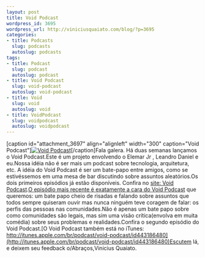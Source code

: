 ```yaml
--- 
layout: post
title: Void Podcast
wordpress_id: 3695
wordpress_url: http://viniciusquaiato.com/blog/?p=3695
categories: 
- title: Podcasts
  slug: podcasts
  autoslug: podcasts
tags: 
- title: Podcast
  slug: podcast
  autoslug: podcast
- title: Void Podcast
  slug: void-podcast
  autoslug: void-podcast
- title: Void
  slug: void
  autoslug: void
- title: VoidPodcast
  slug: voidpodcast
  autoslug: voidpodcast
---
```

[caption id="attachment_3697" align="alignleft" width="300" caption="Void Podcast"][![Void Podcast](http://viniciusquaiato.com/blog/wp-content/uploads/2011/06/Screen-shot-2011-06-13-at-9.57.51-AM-300x198.png "Void Podcast")](http://viniciusquaiato.com/blog/wp-content/uploads/2011/06/Screen-shot-2011-06-13-at-9.57.51-AM.png)[/caption]Fala galera. Há duas semanas lançamos o Void Podcast.Este é um projeto envolvendo o Elemar Jr , Leandro Daniel e eu.Nossa idéia não é ser mais um podcast sobre tecnologia, arquitetura, etc. A idéia do Void Podcast é ser um bate-papo entre amigos, como se estivéssemos em uma mesa de bar discutindo sobre assuntos aleatórios.Os dois primeiros episódios já estão disponíveis. Confira no [site: Void Podcast](http://voidpodcast.com/).[O episódio mais recente é exatamente a cara do Void Podcast](http://voidpodcast.com/2011/06/12/void-podcast-002a-al-comunidade/) que queremos: um bate papo cheio de risadas e falando sobre assuntos que todos sempre quiseram ouvir mas nunca ninguém teve coragem de falar: os perfis das pessoas nas comunidades.Não é apenas um bate papo sobre como comunidades são legais, mas sim uma visão crítica(envolva em muita comédia) sobre seus problemas e realidades.Confira o segundo episódio do Void Podcast.[O Void Podcast também está no iTunes: http://itunes.apple.com/br/podcast/void-podcast/id443186480](http://itunes.apple.com/br/podcast/void-podcast/id443186480)Escutem lá, e deixem seu feedback o/Abraços,Vinicius Quaiato.
